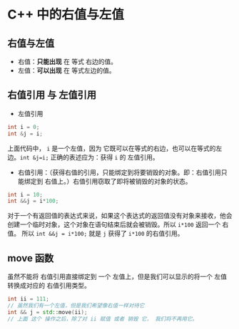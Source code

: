 # C++ 中的右值与左值

## 右值与左值

* 右值：**只能出现** 在 等式 右边的值。
* 左值：**可以出现** 在 等式左边的值。



## 右值引用 与 左值引用

* 左值引用

```c++
int i = 0;
int &j = i;
```

上面代码中， `i` 是一个左值，因为 它既可以在等式的右边，也可以在等式的左边。`int &j=i;` 正确的表述应为：获得 `i` 的 左值引用。



* 右值引用：（获得右值的引用，只能绑定到将要销毁的对象。即：右值引用只能绑定到 右值上。）右值引用窃取了即将被销毁的对象的状态。

```c++
int i = 10;
int &&j = i*100;
```

对于一个有返回值的表达式来说，如果这个表达式的返回值没有对象来接收，他会创建一个临时对象，这个对象在语句结束后就会被销毁。所以 `i*100` 返回一个 右值。 所以 `int &&j = i*100;` 就是 `j` 获得了 `i*100` 的右值引用。



## move 函数

虽然不能将 右值引用直接绑定到 一个 左值上，但是我们可以显示的将一个 左值转换成对应的 右值引用类型。

```c++
int ii = 111;
// 虽然我们有一个左值，但是我们希望像右值一样对待它
int && j = std::move(ii);
// 上面 这个 操作之后，除了对 ii 赋值 或者 销毁 它， 我们将不再用它。
```

